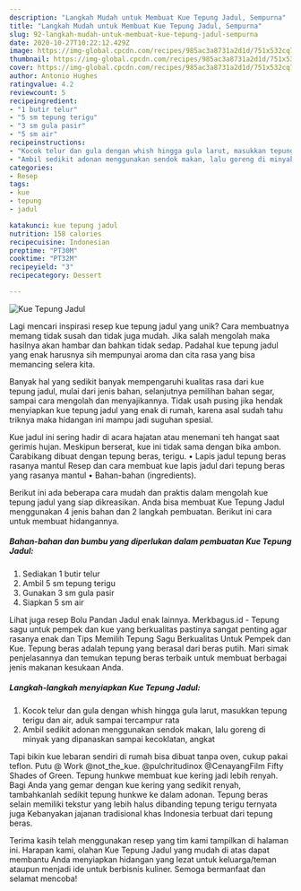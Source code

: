 ```yaml
---
description: "Langkah Mudah untuk Membuat Kue Tepung Jadul, Sempurna"
title: "Langkah Mudah untuk Membuat Kue Tepung Jadul, Sempurna"
slug: 92-langkah-mudah-untuk-membuat-kue-tepung-jadul-sempurna
date: 2020-10-27T10:22:12.429Z
image: https://img-global.cpcdn.com/recipes/985ac3a8731a2d1d/751x532cq70/kue-tepung-jadul-foto-resep-utama.jpg
thumbnail: https://img-global.cpcdn.com/recipes/985ac3a8731a2d1d/751x532cq70/kue-tepung-jadul-foto-resep-utama.jpg
cover: https://img-global.cpcdn.com/recipes/985ac3a8731a2d1d/751x532cq70/kue-tepung-jadul-foto-resep-utama.jpg
author: Antonio Hughes
ratingvalue: 4.2
reviewcount: 5
recipeingredient:
- "1 butir telur"
- "5 sm tepung terigu"
- "3 sm gula pasir"
- "5 sm air"
recipeinstructions:
- "Kocok telur dan gula dengan whish hingga gula larut, masukkan tepung terigu dan air, aduk sampai tercampur rata"
- "Ambil sedikit adonan menggunakan sendok makan, lalu goreng di minyak yang dipanaskan sampai kecoklatan, angkat"
categories:
- Resep
tags:
- kue
- tepung
- jadul

katakunci: kue tepung jadul 
nutrition: 158 calories
recipecuisine: Indonesian
preptime: "PT30M"
cooktime: "PT32M"
recipeyield: "3"
recipecategory: Dessert

---
```



![Kue Tepung Jadul](https://img-global.cpcdn.com/recipes/985ac3a8731a2d1d/751x532cq70/kue-tepung-jadul-foto-resep-utama.jpg)

Lagi mencari inspirasi resep kue tepung jadul yang unik? Cara membuatnya memang tidak susah dan tidak juga mudah. Jika salah mengolah maka hasilnya akan hambar dan bahkan tidak sedap. Padahal kue tepung jadul yang enak harusnya sih mempunyai aroma dan cita rasa yang bisa memancing selera kita.

Banyak hal yang sedikit banyak mempengaruhi kualitas rasa dari kue tepung jadul, mulai dari jenis bahan, selanjutnya pemilihan bahan segar, sampai cara mengolah dan menyajikannya. Tidak usah pusing jika hendak menyiapkan kue tepung jadul yang enak di rumah, karena asal sudah tahu triknya maka hidangan ini mampu jadi suguhan spesial.

Kue jadul ini sering hadir di acara hajatan atau menemani teh hangat saat gerimis hujan. Meskipun berserat, kue ini tidak sama dengan bika ambon. Carabikang dibuat dengan tepung beras, terigu. • Lapis jadul tepung beras rasanya mantul Resep dan cara membuat kue lapis jadul dari tepung beras yang rasanya mantul • Bahan-bahan (ingredients).


Berikut ini ada beberapa cara mudah dan praktis dalam mengolah kue tepung jadul yang siap dikreasikan. Anda bisa membuat Kue Tepung Jadul menggunakan 4 jenis bahan dan 2 langkah pembuatan. Berikut ini cara untuk membuat hidangannya.

<!--inarticleads1-->

##### Bahan-bahan dan bumbu yang diperlukan dalam pembuatan Kue Tepung Jadul:

1. Sediakan 1 butir telur
1. Ambil 5 sm tepung terigu
1. Gunakan 3 sm gula pasir
1. Siapkan 5 sm air


Lihat juga resep Bolu Pandan Jadul enak lainnya. Merkbagus.id - Tepung sagu untuk pempek dan kue yang berkualitas pastinya sangat penting agar rasanya enak dan Tips Memilih Tepung Sagu Berkualitas Untuk Pempek dan Kue. Tepung beras adalah tepung yang berasal dari beras putih. Mari simak penjelasannya dan temukan tepung beras terbaik untuk membuat berbagai jenis makanan kesukaan Anda. 

<!--inarticleads2-->

##### Langkah-langkah menyiapkan Kue Tepung Jadul:

1. Kocok telur dan gula dengan whish hingga gula larut, masukkan tepung terigu dan air, aduk sampai tercampur rata
1. Ambil sedikit adonan menggunakan sendok makan, lalu goreng di minyak yang dipanaskan sampai kecoklatan, angkat


Tapi bikin kue lebaran sendiri di rumah bisa dibuat tanpa oven, cukup pakai teflon. Putu @ Work @not_the_kue. @pulchritudinox @CenayangFilm Fifty Shades of Green. Tepung hunkwe membuat kue kering jadi lebih renyah. Bagi Anda yang gemar dengan kue kering yang sedikit renyah, tambahkanlah sedikit tepung hunkwe ke dalam adonan. Tepung beras selain memiliki tekstur yang lebih halus dibanding tepung terigu ternyata juga Kebanyakan jajanan tradisional khas Indonesia terbuat dari tepung beras. 

Terima kasih telah menggunakan resep yang tim kami tampilkan di halaman ini. Harapan kami, olahan Kue Tepung Jadul yang mudah di atas dapat membantu Anda menyiapkan hidangan yang lezat untuk keluarga/teman ataupun menjadi ide untuk berbisnis kuliner. Semoga bermanfaat dan selamat mencoba!
